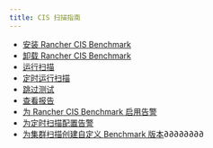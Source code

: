 ```yaml
---
title: CIS 扫描指南
---
```


<head>
  <link rel="canonical" href="https://ranchermanager.docs.rancher.com/zh/how-to-guides/advanced-user-guides/cis-scan-guides"/>
</head>

- [安装 Rancher CIS Benchmark](install-rancher-cis-benchmark.md)
- [卸载 Rancher CIS Benchmark](uninstall-rancher-cis-benchmark.md)
- [运行扫描](run-a-scan.md)
- [定时运行扫描](run-a-scan-periodically-on-a-schedule.md)
- [跳过测试](skip-tests.md)
- [查看报告](view-reports.md)
- [为 Rancher CIS Benchmark 启用告警](enable-alerting-for-rancher-cis-benchmark.md)
- [为定时扫描配置告警](configure-alerts-for-periodic-scan-on-a-schedule.md)
- [为集群扫描创建自定义 Benchmark 版本](create-a-custom-benchmark-version-to-run.md)∂∂∂∂∂∂∂∂